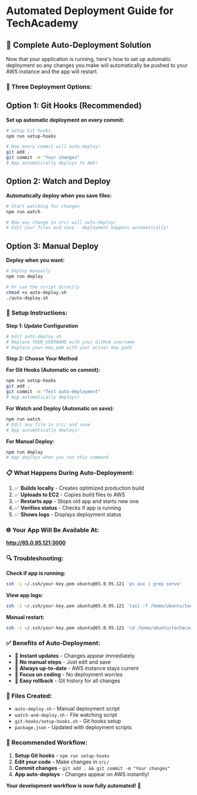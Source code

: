 # Automated Deployment Guide for TechAcademy

## 🚀 Complete Auto-Deployment Solution

Now that your application is running, here's how to set up automatic deployment so any changes you make will automatically be pushed to your AWS instance and the app will restart.

### **🎯 Three Deployment Options:**

## **Option 1: Git Hooks (Recommended)**

**Set up automatic deployment on every commit:**

```bash
# Setup Git hooks
npm run setup-hooks

# Now every commit will auto-deploy!
git add .
git commit -m "Your changes"
# App automatically deploys to AWS!
```

## **Option 2: Watch and Deploy**

**Automatically deploy when you save files:**

```bash
# Start watching for changes
npm run watch

# Now any change in src/ will auto-deploy!
# Edit your files and save - deployment happens automatically!
```

## **Option 3: Manual Deploy**

**Deploy when you want:**

```bash
# Deploy manually
npm run deploy

# Or use the script directly
chmod +x auto-deploy.sh
./auto-deploy.sh
```

### **🔧 Setup Instructions:**

**Step 1: Update Configuration**
```bash
# Edit auto-deploy.sh
# Replace YOUR_USERNAME with your GitHub username
# Replace your-key.pem with your actual key path
```

**Step 2: Choose Your Method**

**For Git Hooks (Automatic on commit):**
```bash
npm run setup-hooks
git add .
git commit -m "Test auto-deployment"
# App automatically deploys!
```

**For Watch and Deploy (Automatic on save):**
```bash
npm run watch
# Edit any file in src/ and save
# App automatically deploys!
```

**For Manual Deploy:**
```bash
npm run deploy
# App deploys when you run this command
```

### **📋 What Happens During Auto-Deployment:**

1. ✅ **Builds locally** - Creates optimized production build
2. ✅ **Uploads to EC2** - Copies build files to AWS
3. ✅ **Restarts app** - Stops old app and starts new one
4. ✅ **Verifies status** - Checks if app is running
5. ✅ **Shows logs** - Displays deployment status

### **🌐 Your App Will Be Available At:**
**http://65.0.95.121:3000**

### **🔍 Troubleshooting:**

**Check if app is running:**
```bash
ssh -i ~/.ssh/your-key.pem ubuntu@65.0.95.121 'ps aux | grep serve'
```

**View app logs:**
```bash
ssh -i ~/.ssh/your-key.pem ubuntu@65.0.95.121 'tail -f /home/ubuntu/techacademy/app.log'
```

**Manual restart:**
```bash
ssh -i ~/.ssh/your-key.pem ubuntu@65.0.95.121 'cd /home/ubuntu/techacademy && sudo pkill -f serve && nohup serve -s build -l 3000 > app.log 2>&1 &'
```

### **✅ Benefits of Auto-Deployment:**

- 🚀 **Instant updates** - Changes appear immediately
- 🔄 **No manual steps** - Just edit and save
- 📱 **Always up-to-date** - AWS instance stays current
- 🎯 **Focus on coding** - No deployment worries
- 🔧 **Easy rollback** - Git history for all changes

### **📁 Files Created:**

- `auto-deploy.sh` - Manual deployment script
- `watch-and-deploy.sh` - File watching script
- `git-hooks/setup-hooks.sh` - Git hooks setup
- `package.json` - Updated with deployment scripts

### **🎯 Recommended Workflow:**

1. **Setup Git hooks** - `npm run setup-hooks`
2. **Edit your code** - Make changes in `src/`
3. **Commit changes** - `git add . && git commit -m "Your changes"`
4. **App auto-deploys** - Changes appear on AWS instantly!

**Your development workflow is now fully automated!** 🎉

